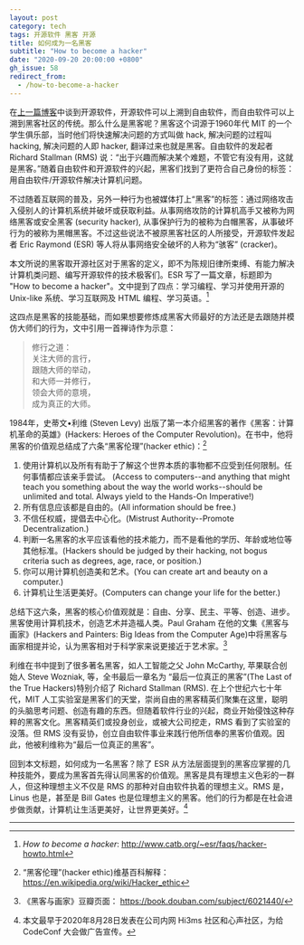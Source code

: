 ```yaml
---
layout: post
category: tech
tags: 开源软件 黑客 开源
title: 如何成为一名黑客
subtitle: "How to become a hacker"
date: "2020-09-20 20:00:00 +0800"
gh_issue: 58
redirect_from:
  - /how-to-become-a-hacker
---
```


在[上一篇博客](/the-road-to-open-source)中谈到开源软件，开源软件可以上溯到自由软件，而自由软件可以上溯到黑客社区的传统。那么什么是黑客呢？黑客这个词源于1960年代 MIT 的一个学生俱乐部，当时他们将快速解决问题的方式叫做 hack, 解决问题的过程叫 hacking, 解决问题的人即 hacker, 翻译过来也就是黑客。自由软件的发起者 Richard Stallman (RMS) 说：“出于兴趣而解决某个难题，不管它有没有用，这就是黑客。”随着自由软件和开源软件的兴起，黑客们找到了更符合自己身份的标签：用自由软件/开源软件解决计算机问题。

不过随着互联网的普及，另外一种行为也被媒体打上“黑客”的标签：通过网络攻击入侵别人的计算机系统并破坏或获取利益。从事网络攻防的计算机高手又被称为网络黑客或安全黑客 (security hacker), 从事保护行为的被称为白帽黑客，从事破坏行为的被称为黑帽黑客。不过这些说法不被原黑客社区的人所接受，开源软件发起者 Eric Raymond (ESR) 等人将从事网络安全破坏的人称为“骇客” (cracker)。

本文所说的黑客取开源社区对于黑客的定义，即不为陈规旧律所束缚、有能力解决计算机类问题、编写开源软件的技术极客们。ESR 写了一篇文章，标题即为 "How to become a hacker"。文中提到了四点：学习编程、学习并使用开源的 Unix-like 系统、学习互联网及 HTML 编程、学习英语。[^1]

这四点是黑客的技能基础，而如果想要修炼成黑客大师最好的方法还是去跟随并模仿大师们的行为，文中引用一首禅诗作为示意：

> 修行之道：   
> 关注大师的言行，   
> 跟随大师的举动，   
> 和大师一并修行，   
> 领会大师的意境，   
> 成为真正的大师。   

1984年，史蒂文•利维 (Steven Levy) 出版了第一本介绍黑客的著作《黑客：计算机革命的英雄》(Hackers: Heroes of the Computer Revolution)。在书中，他将黑客的价值观总结成了六条“黑客伦理”(hacker ethic)：[^2]

1. 使用计算机以及所有有助于了解这个世界本质的事物都不应受到任何限制。任何事情都应该亲手尝试。 (Access to computers--and anything that might teach you something about the way the world works--should be unlimited and total. Always yield to the Hands-On Imperative!)
2. 所有信息应该都是自由的。(All information should be free.)
3. 不信任权威，提倡去中心化。(Mistrust Authority--Promote Decentralization.)
4. 判断一名黑客的水平应该看他的技术能力，而不是看他的学历、年龄或地位等其他标准。(Hackers should be judged by their hacking, not bogus criteria such as degrees, age, race, or position.)
5. 你可以用计算机创造美和艺术。(You can create art and beauty on a computer.)
6. 计算机让生活更美好。(Computers can change your life for the better.)

总结下这六条，黑客的核心价值观就是：自由、分享、民主、平等、创造、进步。黑客使用计算机技术，创造艺术并造福人类。Paul Graham 在他的文集《黑客与画家》(Hackers and Painters: Big Ideas from the Computer Age)中将黑客与画家相提并论，认为黑客相对于科学家来说更接近于艺术家。[^3]

利维在书中提到了很多著名黑客，如人工智能之父 John McCarthy, 苹果联合创始人 Steve Wozniak, 等，全书最后一章名为 “最后一位真正的黑客”(The Last of the True Hackers)特别介绍了 Richard Stallman (RMS). 在上个世纪六七十年代，MIT 人工实验室是黑客们的天堂，崇尚自由的黑客精英们聚集在这里，聪明的头脑思考问题、创造有趣的东西。但随着软件行业的兴起，商业开始侵蚀这种存粹的黑客文化。黑客精英们或投身创业，或被大公司挖走，RMS 看到了实验室的没落。但 RMS 没有妥协，创立自由软件事业来践行他所信奉的黑客价值观。因此，他被利维称为“最后一位真正的黑客”。

回到本文标题，如何成为一名黑客？除了 ESR 从方法层面提到的黑客应掌握的几种技能外，要成为黑客首先得认同黑客的价值观。黑客是具有理想主义色彩的一群人，但这种理想主义不仅是 RMS 的那种对自由软件执着的理想主义。RMS 是，Linus 也是，甚至是 Bill Gates 也是位理想主义的黑客。他们的行为都是在社会进步做贡献，计算机让生活更美好，让世界更美好。[^4]

*************

[^1]: *How to become a hacker*: http://www.catb.org/~esr/faqs/hacker-howto.html

[^2]: “黑客伦理”(hacker ethic)维基百科解释： https://en.wikipedia.org/wiki/Hacker_ethic

[^3]: 《黑客与画家》豆瓣页面： https://book.douban.com/subject/6021440/

[^4]: 本文最早于2020年8月28日发表在公司内网 Hi3ms 社区和心声社区，为给 CodeConf 大会做广告宣传。
